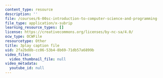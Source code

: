 ```yaml
---
content_type: resource
description: ''
file: /courses/6-00sc-introduction-to-computer-science-and-programming-spring-2011/2fa2bd8bcc0653b48b6971db57a6899b_88fqFjfxgwI.vtt
file_type: application/x-subrip
learning_resource_types: []
license: https://creativecommons.org/licenses/by-nc-sa/4.0/
ocw_type: OCWFile
resourcetype: Other
title: 3play caption file
uid: 2fa2bd8b-cc06-53b4-8b69-71db57a6899b
video_files:
  video_thumbnail_file: null
video_metadata:
  youtube_id: null
---
```

